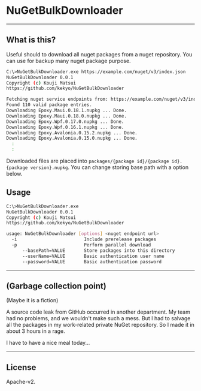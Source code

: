 # NuGetBulkDownloader

----

## What is this?

Useful should to download all nuget packages from a nuget repository.
You can use for backup many nuget package purpose.

```bash
C:\>NuGetBulkDownloader.exe https://example.com/nuget/v3/index.json
NuGetBulkDownloader 0.0.1
Copyright (c) Kouji Matsui
https://github.com/kekyo/NuGetBulkDownloader

Fetching nuget service endpoints from: https://example.com/nuget/v3/index.json ... Done.
Found 110 valid package entries.
Downloading Epoxy.Maui.0.18.1.nupkg ... Done.
Downloading Epoxy.Maui.0.18.0.nupkg ... Done.
Downloading Epoxy.Wpf.0.17.0.nupkg ... Done.
Downloading Epoxy.Wpf.0.16.1.nupkg ... Done.
Downloading Epoxy.Avalonia.0.15.2.nupkg ... Done.
Downloading Epoxy.Avalonia.0.15.0.nupkg ... Done.
  :
  :
```

Downloaded files are placed into `packages/{package id}/{package id}.{package version}.nupkg`.
You can change storing base path with a option below.

## Usage

```bash
C:\>NuGetBulkDownloader.exe
NuGetBulkDownloader 0.0.1
Copyright (c) Kouji Matsui
https://github.com/kekyo/NuGetBulkDownloader

usage: NuGetBulkDownloader [options] <nuget endpoint url>
  -i                         Include prerelease packages
  -p                         Perform parallel download
      --basePath=VALUE       Store packages into this directory
      --userName=VALUE       Basic authentication user name
      --password=VALUE       Basic authentication password
```

----

## (Garbage collection point)

(Maybe it is a fiction)

A source code leak from GitHub occurred in another department.
My team had no problems, and we wouldn't make such a mess.
But I had to salvage all the packages in my work-related private NuGet repository.
So I made it in about 3 hours in a rage.

I have to have a nice meal today...

----

## License

Apache-v2.

